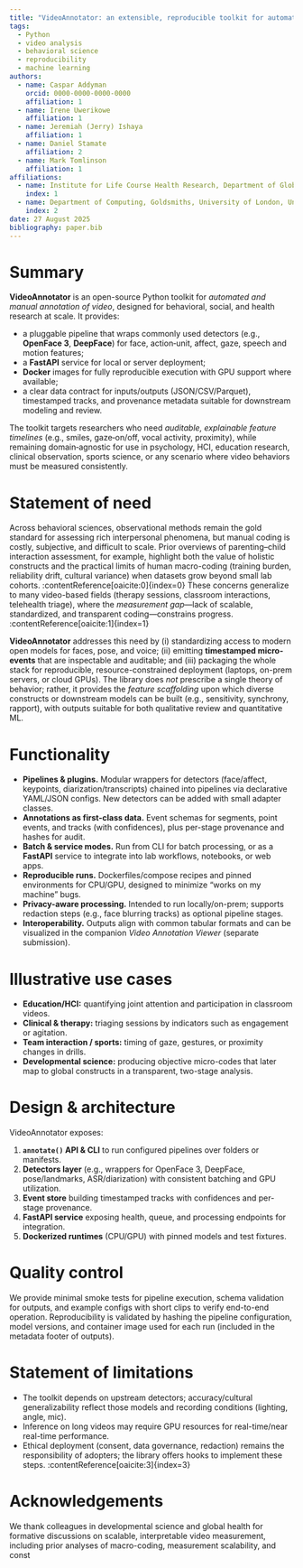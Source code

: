 ```yaml
---
title: "VideoAnnotator: an extensible, reproducible toolkit for automated and manual video annotation in behavioral research"
tags:
  - Python
  - video analysis
  - behavioral science
  - reproducibility
  - machine learning
authors:
  - name: Caspar Addyman
    orcid: 0000-0000-0000-0000
    affiliation: 1
  - name: Irene Uwerikowe
    affiliation: 1
  - name: Jeremiah (Jerry) Ishaya
    affiliation: 1
  - name: Daniel Stamate
    affiliation: 2
  - name: Mark Tomlinson
    affiliation: 1
affiliations:
  - name: Institute for Life Course Health Research, Department of Global Health, Stellenbosch University, South Africa
    index: 1
  - name: Department of Computing, Goldsmiths, University of London, United Kingdom
    index: 2
date: 27 August 2025
bibliography: paper.bib
---
```


# Summary

**VideoAnnotator** is an open-source Python toolkit for _automated and manual annotation of video_, designed for behavioral, social, and health research at scale. It provides:

- a pluggable pipeline that wraps commonly used detectors (e.g., **OpenFace 3**, **DeepFace**) for face, action‐unit, affect, gaze, speech and motion features;
- a **FastAPI** service for local or server deployment;
- **Docker** images for fully reproducible execution with GPU support where available;
- a clear data contract for inputs/outputs (JSON/CSV/Parquet), timestamped tracks, and provenance metadata suitable for downstream modeling and review.

The toolkit targets researchers who need _auditable, explainable feature timelines_ (e.g., smiles, gaze‐on/off, vocal activity, proximity), while remaining domain‐agnostic for use in psychology, HCI, education research, clinical observation, sports science, or any scenario where video behaviors must be measured consistently.

# Statement of need

Across behavioral sciences, observational methods remain the gold standard for assessing rich interpersonal phenomena, but manual coding is costly, subjective, and difficult to scale. Prior overviews of parenting–child interaction assessment, for example, highlight both the value of holistic constructs and the practical limits of human macro-coding (training burden, reliability drift, cultural variance) when datasets grow beyond small lab cohorts. :contentReference[oaicite:0]{index=0} These concerns generalize to many video-based fields (therapy sessions, classroom interactions, telehealth triage), where the _measurement gap_—lack of scalable, standardized, and transparent coding—constrains progress. :contentReference[oaicite:1]{index=1}

**VideoAnnotator** addresses this need by (i) standardizing access to modern open models for faces, pose, and voice; (ii) emitting **timestamped micro-events** that are inspectable and auditable; and (iii) packaging the whole stack for reproducible, resource-constrained deployment (laptops, on-prem servers, or cloud GPUs). The library does _not_ prescribe a single theory of behavior; rather, it provides the _feature scaffolding_ upon which diverse constructs or downstream models can be built (e.g., sensitivity, synchrony, rapport), with outputs suitable for both qualitative review and quantitative ML.

# Functionality

- **Pipelines & plugins.** Modular wrappers for detectors (face/affect, keypoints, diarization/transcripts) chained into pipelines via declarative YAML/JSON configs. New detectors can be added with small adapter classes.
- **Annotations as first-class data.** Event schemas for segments, point events, and tracks (with confidences), plus per-stage provenance and hashes for audit.
- **Batch & service modes.** Run from CLI for batch processing, or as a **FastAPI** service to integrate into lab workflows, notebooks, or web apps.
- **Reproducible runs.** Dockerfiles/compose recipes and pinned environments for CPU/GPU, designed to minimize “works on my machine” bugs.
- **Privacy-aware processing.** Intended to run locally/on-prem; supports redaction steps (e.g., face blurring tracks) as optional pipeline stages.
- **Interoperability.** Outputs align with common tabular formats and can be visualized in the companion _Video Annotation Viewer_ (separate submission).

# Illustrative use cases

- **Education/HCI:** quantifying joint attention and participation in classroom videos.
- **Clinical & therapy:** triaging sessions by indicators such as engagement or agitation.
- **Team interaction / sports:** timing of gaze, gestures, or proximity changes in drills.
- **Developmental science:** producing objective micro-codes that later map to global constructs in a transparent, two-stage analysis.

# Design & architecture

VideoAnnotator exposes:

1. **`annotate()` API & CLI** to run configured pipelines over folders or manifests.
2. **Detectors layer** (e.g., wrappers for OpenFace 3, DeepFace, pose/landmarks, ASR/diarization) with consistent batching and GPU utilization.
3. **Event store** building timestamped tracks with confidences and per-stage provenance.
4. **FastAPI service** exposing health, queue, and processing endpoints for integration.
5. **Dockerized runtimes** (CPU/GPU) with pinned models and test fixtures.

# Quality control

We provide minimal smoke tests for pipeline execution, schema validation for outputs, and example configs with short clips to verify end-to-end operation. Reproducibility is validated by hashing the pipeline configuration, model versions, and container image used for each run (included in the metadata footer of outputs).

# Statement of limitations

- The toolkit depends on upstream detectors; accuracy/cultural generalizability reflect those models and recording conditions (lighting, angle, mic).
- Inference on long videos may require GPU resources for real-time/near real-time performance.
- Ethical deployment (consent, data governance, redaction) remains the responsibility of adopters; the library offers hooks to implement these steps. :contentReference[oaicite:3]{index=3}

# Acknowledgements

We thank colleagues in developmental science and global health for formative discussions on scalable, interpretable video measurement, including prior analyses of macro-coding, measurement scalability, and const
